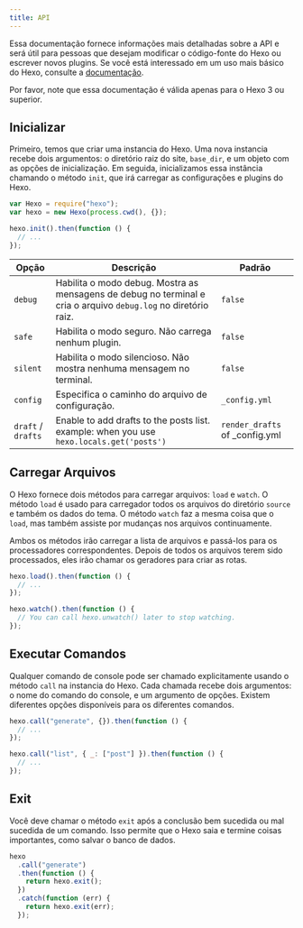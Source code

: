 ```yaml
---
title: API
---
```


Essa documentação fornece informações mais detalhadas sobre a API e será útil para pessoas que desejam modificar o código-fonte do Hexo ou escrever novos plugins. Se você está interessado em um uso mais básico do Hexo, consulte a [documentação](../docs).

Por favor, note que essa documentação é válida apenas para o Hexo 3 ou superior.

## Inicializar

Primeiro, temos que criar uma instancia do Hexo. Uma nova instancia recebe dois argumentos: o diretório raiz do site, `base_dir`, e um objeto com as opções de inicialização. Em seguida, inicializamos essa instância chamando o método `init`, que irá carregar as configurações e plugins do Hexo.

```js
var Hexo = require("hexo");
var hexo = new Hexo(process.cwd(), {});

hexo.init().then(function () {
  // ...
});
```

| Opção              | Descrição                                                                                                       | Padrão                            |
| ------------------ | --------------------------------------------------------------------------------------------------------------- | --------------------------------- |
| `debug`            | Habilita o modo debug. Mostra as mensagens de debug no terminal e cria o arquivo `debug.log` no diretório raiz. | `false`                           |
| `safe`             | Habilita o modo seguro. Não carrega nenhum plugin.                                                              | `false`                           |
| `silent`           | Habilita o modo silencioso. Não mostra nenhuma mensagem no terminal.                                            | `false`                           |
| `config`           | Especifica o caminho do arquivo de configuração.                                                                | `_config.yml`                     |
| `draft` / `drafts` | Enable to add drafts to the posts list.<br> example: when you use `hexo.locals.get('posts')`              | `render_drafts` of \_config.yml |

## Carregar Arquivos

O Hexo fornece dois métodos para carregar arquivos: `load` e `watch`. O método `load` é usado para carregador todos os arquivos do diretório `source` e também os dados do tema. O método `watch` faz a mesma coisa que o `load`, mas também assiste por mudanças nos arquivos continuamente.

Ambos os métodos irão carregar a lista de arquivos e passá-los para os processadores correspondentes. Depois de todos os arquivos terem sido processados, eles irão chamar os geradores para criar as rotas.

```js
hexo.load().then(function () {
  // ...
});

hexo.watch().then(function () {
  // You can call hexo.unwatch() later to stop watching.
});
```

## Executar Comandos

Qualquer comando de console pode ser chamado explicitamente usando o método `call` na instancia do Hexo. Cada chamada recebe dois argumentos: o nome do comando do console, e um argumento de opções. Existem diferentes opções disponíveis para os diferentes comandos.

```js
hexo.call("generate", {}).then(function () {
  // ...
});
```

```js
hexo.call("list", { _: ["post"] }).then(function () {
  // ...
});
```

## Exit

Você deve chamar o método `exit` após a conclusão bem sucedida ou mal sucedida de um comando. Isso permite que o Hexo saia e termine coisas importantes, como salvar o banco de dados.

```js
hexo
  .call("generate")
  .then(function () {
    return hexo.exit();
  })
  .catch(function (err) {
    return hexo.exit(err);
  });
```

